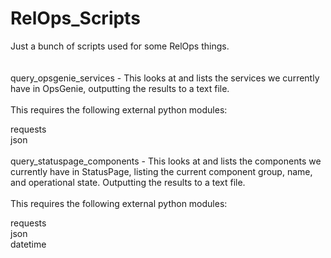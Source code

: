 # RelOps_Scripts
Just a bunch of scripts used for some RelOps things.\
\
\
query_opsgenie_services - This looks at and lists the services we currently have in OpsGenie, outputting the results to a text file.\
\
This requires the following external python modules: 

requests\
json
\
\
query_statuspage_components - This looks at and lists the components we currently have in StatusPage, listing the current component group, name, and operational state. Outputting the results to a text file.\
\
This requires the following external python modules: 

requests\
json\
datetime
